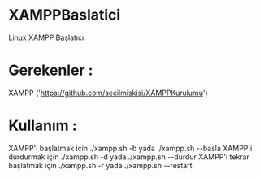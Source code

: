 # XAMPPBaslatici
Linux XAMPP Başlatıcı

# Gerekenler : 

XAMPP ('https://github.com/secilmiskisi/XAMPPKurulumu')

# Kullanım :

XAMPP'i başlatmak için ./xampp.sh -b yada ./xampp.sh --basla
XAMPP'i durdurmak için ./xampp.sh -d yada ./xampp.sh --durdur
XAMPP'i tekrar başlatmak için ./xampp.sh -r yada ./xampp.sh --restart


